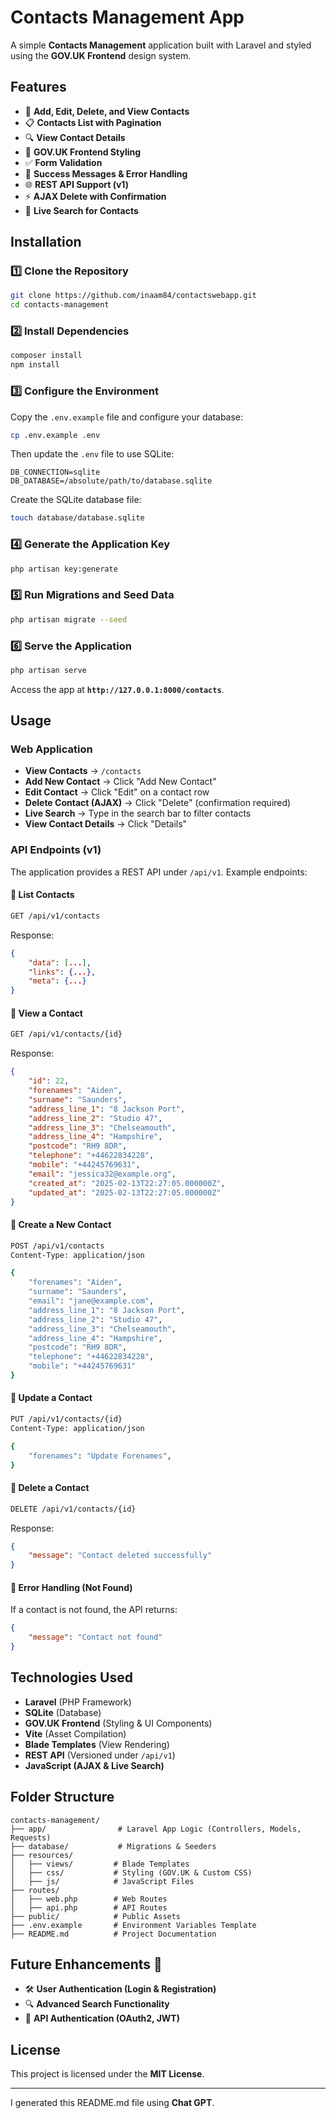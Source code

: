 # Contacts Management App

A simple **Contacts Management** application built with Laravel and styled using the **GOV.UK Frontend** design system.

## Features
- 📝 **Add, Edit, Delete, and View Contacts**
- 📋 **Contacts List with Pagination**
- 🔍 **View Contact Details**
- 🎨 **GOV.UK Frontend Styling**
- ✅ **Form Validation**
- 🔄 **Success Messages & Error Handling**
- 🌐 **REST API Support (v1)**
- ⚡ **AJAX Delete with Confirmation**
- 🔎 **Live Search for Contacts**

## Installation

### 1️⃣ Clone the Repository
```sh
git clone https://github.com/inaam84/contactswebapp.git
cd contacts-management
```

### 2️⃣ Install Dependencies
```sh
composer install
npm install
```

### 3️⃣ Configure the Environment
Copy the `.env.example` file and configure your database:
```sh
cp .env.example .env
```
Then update the `.env` file to use SQLite:
```env
DB_CONNECTION=sqlite
DB_DATABASE=/absolute/path/to/database.sqlite
```

Create the SQLite database file:
```sh
touch database/database.sqlite
```

### 4️⃣ Generate the Application Key
```sh
php artisan key:generate
```

### 5️⃣ Run Migrations and Seed Data
```sh
php artisan migrate --seed
```

### 6️⃣ Serve the Application
```sh
php artisan serve
```
Access the app at **`http://127.0.0.1:8000/contacts`**.

## Usage
### Web Application
- **View Contacts** → `/contacts`
- **Add New Contact** → Click "Add New Contact"
- **Edit Contact** → Click "Edit" on a contact row
- **Delete Contact (AJAX)** → Click "Delete" (confirmation required)
- **Live Search** → Type in the search bar to filter contacts
- **View Contact Details** → Click "Details"

### API Endpoints (v1)
The application provides a REST API under `/api/v1`. Example endpoints:

#### 📌 List Contacts
```sh
GET /api/v1/contacts
```
Response:
```json
{
    "data": [...],
    "links": {...},
    "meta": {...}
}
```

#### 📌 View a Contact
```sh
GET /api/v1/contacts/{id}
```
Response:
```json
{
    "id": 22,
    "forenames": "Aiden",
    "surname": "Saunders",
    "address_line_1": "8 Jackson Port",
    "address_line_2": "Studio 47",
    "address_line_3": "Chelseamouth",
    "address_line_4": "Hampshire",
    "postcode": "RH9 8DR",
    "telephone": "+44622834228",
    "mobile": "+44245769631",
    "email": "jessica32@example.org",
    "created_at": "2025-02-13T22:27:05.000000Z",
    "updated_at": "2025-02-13T22:27:05.000000Z"
}
```

#### 📌 Create a New Contact
```sh
POST /api/v1/contacts
Content-Type: application/json

{
    "forenames": "Aiden",
    "surname": "Saunders",
    "email": "jane@example.com",
    "address_line_1": "8 Jackson Port",
    "address_line_2": "Studio 47",
    "address_line_3": "Chelseamouth",
    "address_line_4": "Hampshire",
    "postcode": "RH9 8DR",
    "telephone": "+44622834228",
    "mobile": "+44245769631"
}
```

#### 📌 Update a Contact
```sh
PUT /api/v1/contacts/{id}
Content-Type: application/json

{
    "forenames": "Update Forenames",
}
```

#### 📌 Delete a Contact
```sh
DELETE /api/v1/contacts/{id}
```
Response:
```json
{
    "message": "Contact deleted successfully"
}
```

#### 📌 Error Handling (Not Found)
If a contact is not found, the API returns:
```json
{
    "message": "Contact not found"
}
```

## Technologies Used
- **Laravel** (PHP Framework)
- **SQLite** (Database)
- **GOV.UK Frontend** (Styling & UI Components)
- **Vite** (Asset Compilation)
- **Blade Templates** (View Rendering)
- **REST API** (Versioned under `/api/v1`)
- **JavaScript (AJAX & Live Search)**

## Folder Structure
```
contacts-management/
├── app/                # Laravel App Logic (Controllers, Models, Requests)
├── database/           # Migrations & Seeders
├── resources/
│   ├── views/         # Blade Templates
│   ├── css/           # Styling (GOV.UK & Custom CSS)
│   ├── js/            # JavaScript Files
├── routes/
│   ├── web.php        # Web Routes
│   ├── api.php        # API Routes
├── public/            # Public Assets
├── .env.example       # Environment Variables Template
├── README.md          # Project Documentation
```

## Future Enhancements 🚀
- 🛠 **User Authentication (Login & Registration)**
- 🔍 **Advanced Search Functionality**
- 📡 **API Authentication (OAuth2, JWT)**

## License
This project is licensed under the **MIT License**.

---
I generated this README.md file using  **Chat GPT**.
